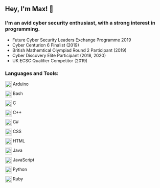 ## Hey, I'm Max! 👋
### I'm an avid cyber security enthusiast, with a strong interest in programming.
- Future Cyber Security Leaders Exchange Programme 2019
- Cyber Centurion 6 Finalist (2019)
- British Mathemtical Olympiad Round 2 Participant (2019)
- Cyber Discovery Elite Participant (2018, 2020)
- UK ECSC Qualifier Competitor (2019)

### Languages and Tools:
<img align="left" alt="arduino | Arduino" width="22px" src="https://cdn.jsdelivr.net/npm/simple-icons@3.11.0/icons/arduino.svg" /> Arduino
<br />

<img align="left" alt="bash | Bash" width="22px" src="https://cdn.jsdelivr.net/npm/simple-icons@3.11.0/icons/gnubash.svg" /> Bash
<br />

<img align="left" alt="c | C" width="22px" src="https://cdn.jsdelivr.net/npm/simple-icons@3.11.0/icons/c.svg" /> C
<br />

<img align="left" alt="c++ | C++" width="22px" src="https://cdn.jsdelivr.net/npm/simple-icons@3.11.0/icons/cplusplus.svg" /> C++
<br />

<img align="left" alt="c# | C#" width="22px" src="https://cdn.jsdelivr.net/npm/simple-icons@3.11.0/icons/csharp.svg" /> C#
<br />

<img align="left" alt="css | CSS" width="22px" src="https://cdn.jsdelivr.net/npm/simple-icons@3.11.0/icons/css3.svg" /> CSS
<br />

<img align="left" alt="html | HTML" width="22px" src="https://cdn.jsdelivr.net/npm/simple-icons@3.11.0/icons/html5.svg" /> HTML
<br />

<img align="left" alt="java | Java" width="22px" src="https://cdn.jsdelivr.net/npm/simple-icons@3.11.0/icons/java.svg" /> Java
<br />

<img align="left" alt="javascript | JavaScript" width="22px" src="https://cdn.jsdelivr.net/npm/simple-icons@3.11.0/icons/javascript.svg" /> JavaScript
<br />

<img align="left" alt="python | Python" width="22px" src="https://cdn.jsdelivr.net/npm/simple-icons@3.11.0/icons/python.svg" /> Python
<br />

<img align="left" alt="ruby | Ruby" width="22px" src="https://cdn.jsdelivr.net/npm/simple-icons@3.11.0/icons/ruby.svg" /> Ruby
<br />

